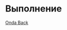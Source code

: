 <!-- TITLE: Онда сзади -->
<!-- SUBTITLE: Онда в которой партнерша проходит за спиной партнёра -->

# Выполнение
[Onda Back](/uploads/OndaBack.mp4 "Onda Back")
